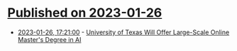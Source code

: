 # [Published on 2023-01-26](index.md)

* [2023-01-26, 17:21:00](https://news.slashdot.org/story/23/01/26/1335232/university-of-texas-will-offer-large-scale-online-masters-degree-in-ai?utm_source=rss1.0mainlinkanon&utm_medium=feed) - [University of Texas Will Offer Large-Scale Online Master's Degree in AI](https://news.slashdot.org/story/23/01/26/1335232/university-of-texas-will-offer-large-scale-online-masters-degree-in-ai?utm_source=rss1.0mainlinkanon&utm_medium=feed)
